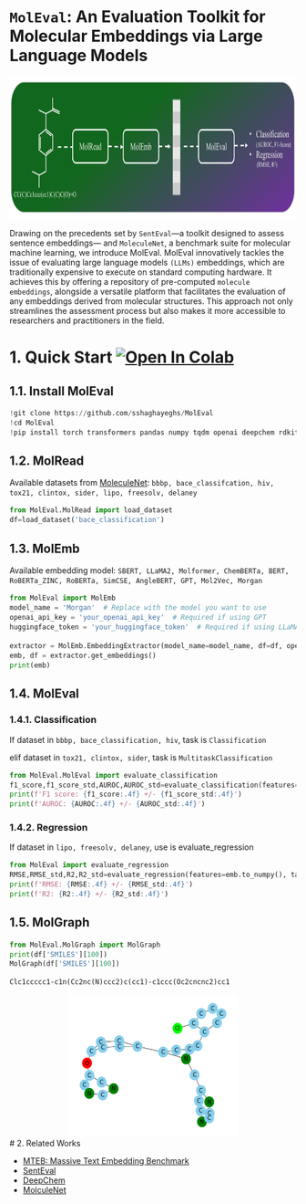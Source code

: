 # `MolEval`: An Evaluation Toolkit for Molecular Embeddings via Large Language Models

<div align="center">
  <img src="misc/MolEval_FW.jpg" width="900" height="250" alt="MolEval Logo">
</div>

Drawing on the precedents set by `SentEval`—a toolkit designed to assess sentence embeddings— and `MoleculeNet`, a benchmark suite for molecular machine learning, we introduce MolEval. MolEval innovatively tackles the issue of evaluating large language models `(LLMs)` embeddings, which are traditionally expensive to execute on standard computing hardware. It achieves this by offering a repository of pre-computed `molecule embeddings`, alongside a versatile platform that facilitates the evaluation of any embeddings derived from molecular structures. This approach not only streamlines the assessment process but also makes it more accessible to researchers and practitioners in the field.
# 1. Quick Start [![Open In Colab](https://colab.research.google.com/assets/colab-badge.svg)](https://colab.research.google.com/drive/1AuqkCh7KLN2LWHPaKQdr-trvwDUdRhZ4?usp=sharing)

## 1.1. Install MolEval
```python
!git clone https://github.com/sshaghayeghs/MolEval
!cd MolEval
!pip install torch transformers pandas numpy tqdm openai deepchem rdkit networkx matplotlib

```

## 1.2. MolRead
Available datasets from [MoleculeNet](https://moleculenet.org/datasets-1): `bbbp, bace_classifcation, hiv, tox21, clintox, sider, lipo, freesolv, delaney`
```python
from MolEval.MolRead import load_dataset
df=load_dataset('bace_classification')
```
## 1.3. MolEmb 
Available embedding model: `SBERT, LLaMA2, Molformer, ChemBERTa, BERT, RoBERTa_ZINC, RoBERTa, SimCSE, AngleBERT, GPT, Mol2Vec, Morgan`
```python
from MolEval import MolEmb 
model_name = 'Morgan'  # Replace with the model you want to use
openai_api_key = 'your_openai_api_key'  # Required if using GPT
huggingface_token = 'your_huggingface_token'  # Required if using LLaMA2

extractor = MolEmb.EmbeddingExtractor(model_name=model_name, df=df, openai_api_key=openai_api_key, huggingface_token=huggingface_token)
emb, df = extractor.get_embeddings()
print(emb)
```

## 1.4. MolEval
### 1.4.1. Classification
If dataset in `bbbp, bace_classification, hiv`, task is `Classification`

elif dataset in `tox21, clintox, sider`, task is `MultitaskClassification`
```python
from MolEval.MolEval import evaluate_classification
f1_score,f1_score_std,AUROC,AUROC_std=evaluate_classification(features=emb.to_numpy(), targets=df.drop(columns=['SMILES']).to_numpy(), n_splits=5, task='Classification')
print(f'F1 score: {f1_score:.4f} +/- {f1_score_std:.4f}')
print(f'AUROC: {AUROC:.4f} +/- {AUROC_std:.4f}')
```

### 1.4.2. Regression
If dataset in `lipo, freesolv, delaney`, use is evaluate_regression

```python
from MolEval import evaluate_regression
RMSE,RMSE_std,R2,R2_std=evaluate_regression(features=emb.to_numpy(), targets=df.drop(columns=['SMILES']).to_numpy(), n_splits=5)
print(f'RMSE: {RMSE:.4f} +/- {RMSE_std:.4f}')
print(f'R2: {R2:.4f} +/- {R2_std:.4f}')
```

## 1.5. MolGraph
```python
from MolEval.MolGraph import MolGraph
print(df['SMILES'][100])
MolGraph(df['SMILES'][100])
```
`Clc1ccccc1-c1n(Cc2nc(N)ccc2)c(cc1)-c1ccc(Oc2cncnc2)cc1`

<div align="center">
  <img src="misc/molgraph.png" width="300" height="250" alt="MolEval Logo">
</div>
# 2. Related Works

  * [MTEB: Massive Text Embedding Benchmark](https://aclanthology.org/2023.eacl-main.148.pdf)
  * [SentEval](https://aclanthology.org/L18-1269.pdf)
  * [DeepChem](https://deepchem.readthedocs.io/en/latest/)
  * [MolculeNet](https://pubs.rsc.org/en/content/articlelanding/2018/sc/c7sc02664a)




